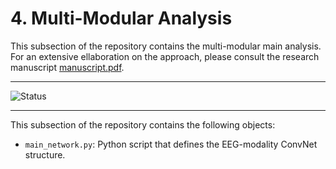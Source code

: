 # 4. Multi-Modular Analysis
This subsection of the repository contains the multi-modular main analysis. For an extensive ellaboration on the approach, please consult the research manuscript [manuscript.pdf](Masterthesis/1.latex_manuscript/manuscript.pdf).

---

![Status](https://img.shields.io/static/v1?label=Code+Status&message=Unfinished+and+Unexcecutable&color=red) 

---

This subsection of the repository contains the following objects: 
* `main_network.py`: Python script that defines the EEG-modality ConvNet structure.